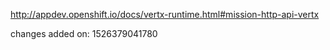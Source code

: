 http://appdev.openshift.io/docs/vertx-runtime.html#mission-http-api-vertx

 
 changes added on: 1526379041780